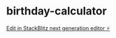 # birthday-calculator

[Edit in StackBlitz next generation editor ⚡️](https://stackblitz.com/~/github.com/alexisflesch/birthday-calculator)